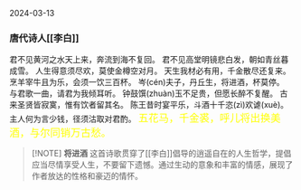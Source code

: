 2024-03-13

### 唐代诗人[[李白]]
君不见黄河之水天上来，奔流到海不复回。
君不见高堂明镜悲白发，朝如青丝暮成雪。
人生得意须尽欢，莫使金樽空对月。
天生我材必有用，千金散尽还复来。
烹羊宰牛且为乐，会须一饮三百杯。
岑(cén)夫子，丹丘生，将进酒，杯莫停。
与君歌一曲，请君为我倾耳听。
钟鼓馔(zhuàn)玉不足贵，但愿长醉不复醒。
古来圣贤皆寂寞，惟有饮者留其名。
陈王昔时宴平乐，斗酒十千恣(zì)欢谑(xuè)。
主人何为言少钱，径须沽取对君酌。
<font color=yellow size=4>五花马，千金裘，呼儿将出换美酒，与尔同销万古愁。</font>


> [!NOTE] **将进酒**
> 这首诗歌贯穿了[[李白]]倡导的逍遥自在的人生哲学，提倡应当尽情享受人生，不要留下遗憾。通过生动的意象和丰富的情感，展现了作者放达的性格和豪迈的情怀。

